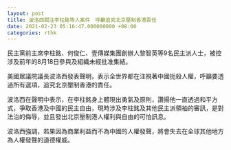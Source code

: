 ```yaml
---
layout: post
title: 波洛西關注李柱銘等人案件　呼籲追究北京壓制香港責任
date: 2021-02-23 05:16:47.000000000 +08:00
categories: rthk
---
```


民主黨前主席李柱銘、何俊仁、壹傳媒集團創辦人黎智英等9名民主派人士，被控涉及前年的8月18日參與及組織未經批准集結。

美國眾議院議長波洛西發表聲明，表示全世界都在注視著中國扼殺人權，呼籲要透過所有選項，追究北京壓制香港的責任。

波洛西在聲明中表示，在李柱銘身上體現出勇氣及原則，讚揚他一直透過和平方式，爭取香港及中國的民主自由，現時涉及李柱銘及其他民主派領袖的審訊，是對法治的侮辱，並且發出北京壓制港人權利與自由的可怕訊息。

波洛西強調，若果因為商業利益而不為中國的人權發聲，將會失去在全球其他地方為人權發聲的道德權威。
